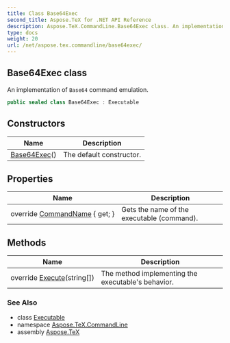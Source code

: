 ```yaml
---
title: Class Base64Exec
second_title: Aspose.TeX for .NET API Reference
description: Aspose.TeX.CommandLine.Base64Exec class. An implementation of Base64 command emulation
type: docs
weight: 20
url: /net/aspose.tex.commandline/base64exec/
---
```

## Base64Exec class

An implementation of `Base64` command emulation.

```csharp
public sealed class Base64Exec : Executable
```

## Constructors

| Name | Description |
| --- | --- |
| [Base64Exec](base64exec/)() | The default constructor. |

## Properties

| Name | Description |
| --- | --- |
| override [CommandName](../../aspose.tex.commandline/base64exec/commandname/) { get; } | Gets the name of the executable (command). |

## Methods

| Name | Description |
| --- | --- |
| override [Execute](../../aspose.tex.commandline/base64exec/execute/)(string[]) | The method implementing the executable's behavior. |

### See Also

* class [Executable](../executable/)
* namespace [Aspose.TeX.CommandLine](../../aspose.tex.commandline/)
* assembly [Aspose.TeX](../../)


